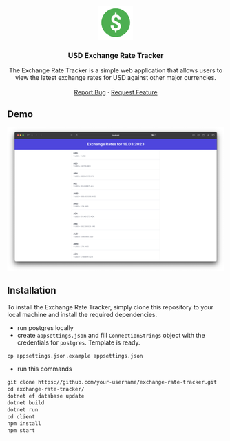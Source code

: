 <br />
 <div align="center">
   <a href="https://github.com/Zulbukharov/exchangerate">
     <img src="USD-Background-PNG.png" alt="Logo" width="80" height="80">
   </a>

   <h3 align="center">USD Exchange Rate Tracker</h3>

   <p align="center">
     The Exchange Rate Tracker is a simple web application that allows users to view the latest exchange rates for USD against other major currencies.
     <br />
     <br />
     <a href="https://github.com/Zulbukharov/exchangerate/issues">Report Bug</a>
     ·
     <a href="https://github.com/Zulbukharov/exchangerate/issues">Request Feature</a>
   </p>
 </div>

## Demo

![demo](./demo.png)

## Installation

To install the Exchange Rate Tracker, simply clone this repository to your local machine and install the required dependencies.

- run postgres locally
- create `appsettings.json` and fill `ConnectionStrings` object with the credentials for `postgres`. Template is ready.

```
cp appsettings.json.example appsettings.json
```

- run this commands

```
git clone https://github.com/your-username/exchange-rate-tracker.git
cd exchange-rate-tracker/
dotnet ef database update
dotnet build
dotnet run
cd client
npm install
npm start
```
